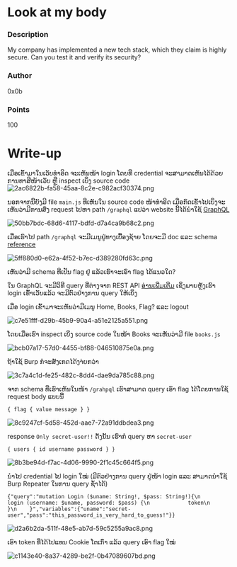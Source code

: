 # Look at my body
### Description
My company has implemented a new tech stack, which they claim is highly secure. Can you test it and verify its security?

### Author
0x0b

### Points
100

# Write-up

ເມື່ອເຂົ້າມາໃນເວັບທຳອິດ ຈະເຫັນໜ້າ login ໂດຍທີ່ credential ຈະສາມາດເຫັນໄດ້ດ້ວຍການທາສີໜ້າເວັບ ຫຼື inspect ເບິ່ງ source code
![2ac6822b-fa58-45aa-8c2e-c982acf30374.png](https://raw.githubusercontent.com/CyberusTechnology/Cyberus-Internship-Exam-Writeup/refs/heads/2024/Web/look-at-my-body/_resource/2ac6822b-fa58-45aa-8c2e-c982acf30374.png)

ນອກຈາກນີ້ຍັງມີ file `main.js` ທີ່ເຫັນໃນ source code ໜ້າທຳອີດ ເມື່ອກົດເຂົ້າໄປເບິ່ງຈະເຫັນວ່າມີການສົ່ງ request ໄປຫາ path `/graphql` ແປວ່າ website ນີ້ໄດ້ນຳໃຊ້ [GraphQL](https://graphql.org/learn/)

![50bb7bdc-68d6-4117-bdfd-d7a4ca9b68c2.png](https://raw.githubusercontent.com/CyberusTechnology/Cyberus-Internship-Exam-Writeup/refs/heads/2024/Web/look-at-my-body/_resource/50bb7bdc-68d6-4117-bdfd-d7a4ca9b68c2.png)

ເມື່ອເຮົາໄປ path `/graphql` ຈະມີເມນູຢູ່ທາງເບື້ອງຊ້າຍ ໂດຍຈະມີ doc ແລະ schema [reference](https://graphql.org/learn/schema/)

![5ff880d0-e62a-4f52-b7ec-d389280fd63c.png](https://raw.githubusercontent.com/CyberusTechnology/Cyberus-Internship-Exam-Writeup/refs/heads/2024/Web/look-at-my-body/_resource/5ff880d0-e62a-4f52-b7ec-d389280fd63c.png)

ເຫັນວ່າມີ schema ທີ່ເປັນ flag ຢູ່ ແລ້ວເຮົາຈະເອົາ flag ໄດ້ແນວໃດ?

ໃນ GraphQL ຈະມີວິທີ query ທີ່ຕ່າງຈາກ REST API [ອ່ານເພີ່ມເຕີມ](https://graphql.org/learn/queries/) ເຊິ່ງພາຍຫຼັງເຮົາ login ເຂົ້າເວັບແລ້ວ ຈະມີຕົວຢ່າງການ query ໃຫ້ເບິ່ງ

ເມື່ອ login ເຂົ້າມາຈະເຫັນວ່າມີເມນູ Home, Books, Flag? ແລະ logout

![c7e51fff-d29b-45b9-90a4-a51e2125a551.png](https://raw.githubusercontent.com/CyberusTechnology/Cyberus-Internship-Exam-Writeup/refs/heads/2024/Web/look-at-my-body/_resource/c7e51fff-d29b-45b9-90a4-a51e2125a551.png)

ໂດຍເມື່ອເຮົາ inspect ເບິ່ງ source code ໃນໜ້າ Books ຈະເຫັນວ່າມີ file `books.js`

![bcb07a17-57d0-4455-bf88-046510875e0a.png](https://raw.githubusercontent.com/CyberusTechnology/Cyberus-Internship-Exam-Writeup/refs/heads/2024/Web/look-at-my-body/_resource/bcb07a17-57d0-4455-bf88-046510875e0a.png)

ຖ້າໃຊ້ Burp ກໍຈະສັງເກດໄດ້ງາ່ຍກວ່າ

![3c7a4c1d-fe25-482c-8dd4-dae9da785c88.png](https://raw.githubusercontent.com/CyberusTechnology/Cyberus-Internship-Exam-Writeup/refs/heads/2024/Web/look-at-my-body/_resource/3c7a4c1d-fe25-482c-8dd4-dae9da785c88.png)

ຈາກ schema ທີ່ເຮົາເຫັນໃນໜ້າ `/grahpql` ເຮົາສາມາດ query ເອົາ flag ໄດ້ໂດຍການໃຊ້ request body ແບບນີ້

```
{ flag { value message } }
```

![8c9247cf-5d58-452d-aae7-72a91ddbdea3.png](https://raw.githubusercontent.com/CyberusTechnology/Cyberus-Internship-Exam-Writeup/refs/heads/2024/Web/look-at-my-body/_resource/8c9247cf-5d58-452d-aae7-72a91ddbdea3.png)

response `Only secret-user!!` ດັ່ງນັ້ນ ເຮົາກໍ query ຫາ `secret-user`

```
{ users { id username password } }
```

![8b3be94d-f7ac-4d06-9990-2f1c45c664f5.png](https://raw.githubusercontent.com/CyberusTechnology/Cyberus-Internship-Exam-Writeup/refs/heads/2024/Web/look-at-my-body/_resource/8b3be94d-f7ac-4d06-9990-2f1c45c664f5.png)

ນຳໄປ credential ໄປ login ໃໝ່ (ມີຕົວຢ່າງການ query ຢູ່ໜ້າ login ແລະ ສາມາດນຳໃຊ້ Burp Repeater ໃນການ query ຊ້ຳໄດ້)

```
{"query":"mutation Login ($uname: String!, $pass: String!){\n        login (username: $uname, password: $pass) {\n            token\n        }\n    }","variables":{"uname":"secret-user","pass":"this_password_is_very_hard_to_guess!"}}
```

![d2a6b2da-511f-48e5-ab7d-59c5255a9ac8.png](https://raw.githubusercontent.com/CyberusTechnology/Cyberus-Internship-Exam-Writeup/refs/heads/2024/Web/look-at-my-body/_resource/d2a6b2da-511f-48e5-ab7d-59c5255a9ac8.png)

ເອົາ token ທີ່ໄດ້ໄປແທນ Cookie ໂຕເກົ່າ ແລ້ວ query ເອົາ flag ໃໝ່

![c1143e40-8a37-4289-be2f-0b47089607bd.png](https://raw.githubusercontent.com/CyberusTechnology/Cyberus-Internship-Exam-Writeup/refs/heads/2024/Web/look-at-my-body/_resource/c1143e40-8a37-4289-be2f-0b47089607bd.png)
